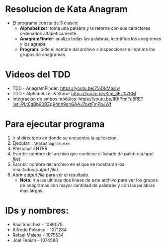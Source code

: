 # Resolucion de Kata Anagram
- El programa consta de 3 clases:
    - **Alphabetizer**: toma una palabra y la retorna con sus caracteres ordenados alfabeticamente.
    - **AnagramFinder**: analiza todas las palabras, identifica los anagramas y los agrupa. 
    - **Program**: pide el nombre del archivo a inspeccionar e imprime los grupos de anagramas. 
    
# Videos del TDD
- TDD - AnagramFinder: https://youtu.be/7SiD8Mbiilw
- TDD - Alphabetizer & Show: https://youtu.be/KIm_3FU07CM
- Integración de ambos módulos: https://youtu.be/IKhPtmFu8RE?list=PLt0gBb90BZq94nh9onGAAJ7oktFmPbJWf

# Para ejecutar programa
1) Ir al directorio en donde se encuentra la aplicacion 
2) Ejecutar: `.\KataAnagram.exe`
3) Presionar ENTER
5) Escribir nombre del archivo que contiene el listado de palabras(*input file*).
1) Escribir nombre del archivo en el que se mostraran los resultados(*output file*).
6) Abrir *output file* para ver el resultado. 
    - **Nota**: Ir a las ultimas dos lineas de este archivo para ver los grupos de anagramas con mayor cantidad de palabras y con las palabras mas largas.  

# IDs y nombres:
- Raúl Sánchez - 1086070
- Alfredo Polanco - 1071284
- Rafael Malena - 1075534
- Joel Fabian - 1074586
